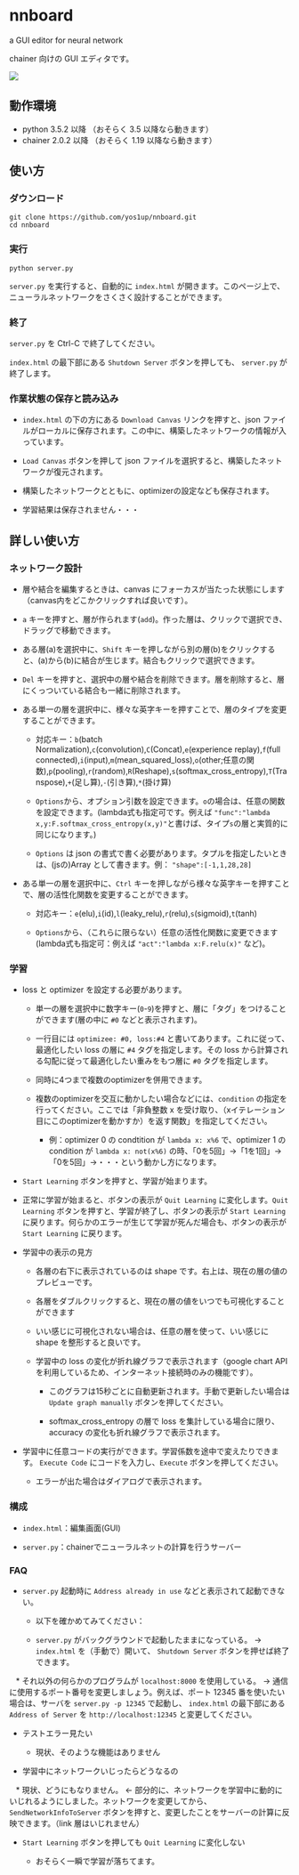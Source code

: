 # nnboard
a GUI editor for neural network

chainer 向けの GUI エディタです。

![](https://github.com/yos1up/nnboard/blob/master/nnboard_digest.gif)

## 動作環境
* python 3.5.2 以降 （おそらく 3.5 以降なら動きます）
* chainer 2.0.2 以降 （おそらく 1.19 以降なら動きます）

## 使い方
### ダウンロード
```
git clone https://github.com/yos1up/nnboard.git
cd nnboard
```

### 実行
```
python server.py
```
`server.py` を実行すると、自動的に `index.html` が開きます。このページ上で、ニューラルネットワークをさくさく設計することができます。

### 終了

`server.py` を Ctrl-C で終了してください。

`index.html` の最下部にある `Shutdown Server` ボタンを押しても、 `server.py` が終了します。

### 作業状態の保存と読み込み

* `index.html` の下の方にある `Download Canvas` リンクを押すと、json ファイルがローカルに保存されます。この中に、構築したネットワークの情報が入っています。

* `Load Canvas` ボタンを押して json ファイルを選択すると、構築したネットワークが復元されます。

* 構築したネットワークとともに、optimizerの設定なども保存されます。

* 学習結果は保存されません・・・


<!-- `server.py` automatically opens `index.html`; in this page you can edit neural networks on GUI.
Press `Shutdown Server` button in the page to shutdown `server.py`. Otherwise `server.py` continues running. -->


## 詳しい使い方
### ネットワーク設計

* 層や結合を編集するときは、canvas にフォーカスが当たった状態にします（canvas内をどこかクリックすれば良いです）。

* `a` キーを押すと、層が作られます(`add`)。作った層は、クリックで選択でき、ドラッグで移動できます。

* ある層(a)を選択中に、`Shift` キーを押しながら別の層(b)をクリックすると、(a)から(b)に結合が生じます。結合もクリックで選択できます。

* `Del` キーを押すと、選択中の層や結合を削除できます。層を削除すると、層にくっついている結合も一緒に削除されます。

* ある単一の層を選択中に、様々な英字キーを押すことで、層のタイプを変更することができます。

    * 対応キー：`b`(batch Normalization),`c`(convolution),`C`(Concat),`e`(experience replay),`f`(full connected),`i`(input),`m`(mean_squared_loss),`o`(other;任意の関数),`p`(pooling),`r`(random),`R`(Reshape),`s`(softmax_cross_entropy),`T`(Transpose),`+`(足し算),`-`(引き算),`*`(掛け算)

    * `Options`から、オプション引数を設定できます。`o`の場合は、任意の関数を設定できます。(lambda式も指定可です。例えば `"func":"lambda x,y:F.softmax_cross_entropy(x,y)"`と書けば、タイプ`s`の層と実質的に同じになります。)
    
    * `Options` は json の書式で書く必要があります。タプルを指定したいときは、(jsの)Array として書きます。例： `"shape":[-1,1,28,28]`

* ある単一の層を選択中に、`Ctrl` キーを押しながら様々な英字キーを押すことで、層の活性化関数を変更することができます。

    * 対応キー：`e`(elu),`i`(id),`l`(leaky_relu),`r`(relu),`s`(sigmoid),`t`(tanh)

    * `Options`から、（これらに限らない）任意の活性化関数に変更できます(lambda式も指定可：例えば `"act":"lambda x:F.relu(x)"` など)。


### 学習

* loss と optimizer を設定する必要があります。

    * 単一の層を選択中に数字キー(`0`-`9`)を押すと、層に「タグ」をつけることができます(層の中に `#0` などと表示されます)。
    
    * 一行目には `optimizee: #0, loss:#4` と書いてあります。これに従って、最適化したい loss の層に `#4` タグを指定します。その loss から計算される勾配に従って最適化したい重みをもつ層に `#0` タグを指定します。
    
    * 同時に4つまで複数のoptimizerを併用できます。
    
    * 複数のoptimizerを交互に動かしたい場合などには、`condition` の指定を行ってください。ここでは「非負整数 x を受け取り、（xイテレーション目にこのoptimizerを動かすか）を返す関数」を指定してください。
    
        * 例：optimizer 0 の condtition が `lambda x: x%6` で、optimizer 1 の condition が `lambda x: not(x%6)` の時、「0を5回」→「1を1回」→「0を5回」→・・・という動かし方になります。
* `Start Learning` ボタンを押すと、学習が始まります。

* 正常に学習が始まると、ボタンの表示が `Quit Learning` に変化します。`Quit Learning` ボタンを押すと、学習が終了し、ボタンの表示が `Start Learning` に戻ります。何らかのエラーが生じて学習が死んだ場合も、ボタンの表示が `Start Learning` に戻ります。

* 学習中の表示の見方

    * 各層の右下に表示されているのは shape です。右上は、現在の層の値のプレビューです。
    
    * 各層をダブルクリックすると、現在の層の値をいつでも可視化することができます
    
    * いい感じに可視化されない場合は、任意の層を使って、いい感じに shape を整形すると良いです。
    
    * 学習中の loss の変化が折れ線グラフで表示されます（google chart API を利用しているため、インターネット接続時のみの機能です）。
    
      * このグラフは15秒ごとに自動更新されます。手動で更新したい場合は `Update graph manually` ボタンを押してください。
      
      * softmax_cross_entropy の層で loss を集計している場合に限り、 accuracy の変化も折れ線グラフで表示されます。
      
* 学習中に任意コードの実行ができます。学習係数を途中で変えたりできます。 `Execute Code` にコードを入力し、`Execute` ボタンを押してください。

    * エラーが出た場合はダイアログで表示されます。
    
### 構成

* `index.html`：編集画面(GUI)

* `server.py`：chainerでニューラルネットの計算を行うサーバー

### FAQ

* `server.py` 起動時に `Address already in use` などと表示されて起動できない。

    * 以下を確かめてみてください：
    
    * `server.py` がバックグラウンドで起動したままになっている。 → `index.html` を（手動で）開いて、 `Shutdown Server` ボタンを押せば終了できます。
    
    * それ以外の何らかのプログラムが `localhost:8000` を使用している。 → 通信に使用するポート番号を変更しましょう。例えば、ポート 12345 番を使いたい場合は、サーバを `server.py -p 12345` で起動し、 `index.html` の最下部にある `Address of Server` を `http://localhost:12345` と変更してください。

* テストエラー見たい

    * 現状、そのような機能はありません
    
* 学習中にネットワークいじったらどうなるの

    * 現状、どうにもなりません。 ← 部分的に、ネットワークを学習中に動的にいじれるようにしました。ネットワークを変更してから、 `SendNetworkInfoToServer` ボタンを押すと、変更したことをサーバーの計算に反映できます。（link 層はいじれません）

* `Start Learning` ボタンを押しても `Quit Learning` に変化しない

    * おそらく一瞬で学習が落ちてます。






